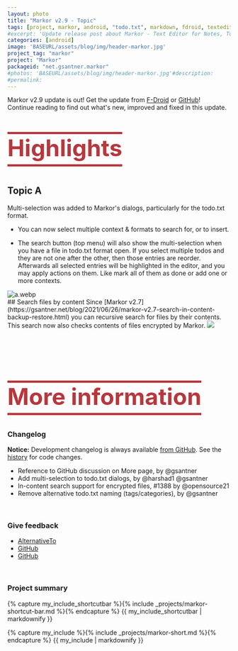 ```yaml
---
layout: photo
title: "Markor v2.9 - Topic"
tags: [project, markor, android, "todo.txt", markdown, fdroid, texteditor, opensource, editor, offline, android, app, bookmarks, todo, tasks, viewer, reader, notes]
#excerpt: 'Update release post about Markor - Text Editor for Notes, ToDo and Bookmarks.'
categories: [android]
image: 'BASEURL/assets/blog/img/header-markor.jpg'
project_tag: "markor"
project: "Markor"
packageid: "net.gsantner.markor"
#photos: 'BASEURL/assets/blog/img/header-markor.jpg'#description:
#permalink:
---
```

Markor v2.9 update is out!
Get the update from [F-Droid](https://f-droid.org/repository/browse/?fdid=net.gsantner.markor) or [GitHub](https://github.com/gsantner/markor/releases/latest)!  
Continue reading to find out what's new, improved and fixed in this update.  


<p style="font-size: 52px; font-weight: bold; color: #B6383E; text-decoration: underline overline;text-underline-offset: 18px;">Highlights</p>

## Topic A
Multi-selection was added to Markor's dialogs, particularly for the todo.txt format.

* You can now select multiple context & formats to search for, or to insert.

* The search button (top menu) will also show the multi-selection when you have a file in todo.txt format open.
If you select multiple todos and they are not one after the other, then those entries are reorder. 
Afterwards all selected entries will be highlighted in the editor, and you may apply actions on them. Like mark all of them as done or add one or more contexts.

<img alt='a.webp' src='data:image/webp;base64,UklG4OkAAAAAAAA' />

<br/>
## Search files by content
Since [Markor v2.7](https://gsantner.net/blog/2021/06/26/markor-v2.7-search-in-content-backup-restore.html) you can recursive search for files by their contents.  
This search now also checks contents of files encrypted by Markor.

<img src='data:image/webp;base64,UklGRiZJAABXRUA=' />

<br/><br/>
<h2 style="font-size: 52px; font-weight: bold; color: #B6383E; text-decoration: underline overline;text-underline-offset: 18px;">More information</h2>


### Changelog
**Notice:** Development changelog is always available [from GitHub](https://github.com/gsantner/markor/blob/master/CHANGELOG.md#readme). See the [history](https://github.com/gsantner/markor/compare/v2.8.0...v2.9.0) for code changes.<br/>

- Reference to GitHub discussion on More page, by @gsantner
- Add multi-selection to todo.txt dialogs, by @harshad1 @gsantner
- In-content search support for encrypted files, #1388 by @opensource21
- Remove alternative todo.txt naming (tags/categories), by @gsantner

<br/>


<!-- more -->

<!------------------------------------ --->


### Give feedback
* [AlternativeTo](https://alternativeto.net/software/markor/)
* [GitHub](https://github.com/gsantner/markor/releases/latest)
* [GitHub](https://github.com/gsantner/markor/discussions)

<br/>

### Project summary
<!------------------------------------------------------>


{% capture my_include_shortcutbar %}{% include _projects/markor-shortcut-bar.md %}{% endcapture %}
{{ my_include_shortcutbar | markdownify }}

<!--------------------------------- --------------------->


{% capture my_include %}{% include _projects/markor-short.md %}{% endcapture %}
{{ my_include | markdownify }}
